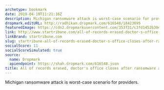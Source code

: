 ```yaml
---
archetype: bookmark
date: 2019-04-10T11:21:16Z
description: Michigan ransomware attack is worst-case scenario for providers.
dropmark.editURL: http://radhikan.dropmark.com/616548/18423695
featuredImage: https://cdn2.dropmarkusercontent.com/353731/c3fd1452b30ef0c1b4c3681ffc6f01d0b0abbd33c5d3e6a11de9cb689ec4864a/thumbnail/1554866750_10055622%2B1tower041019.JPG?Expires=1557430062&Signature=fF1bZAkAtbmwN-1VQkDe3iszNL0ggvPkLcRrZu1-76KiZlEv6AoJ1YB2FuSkIVDw~OxQPhY0TPBNIDwmheGVdzRrMfE4JQPyqJqtIeYgML~cBgEM6p~rwlkQOtVK6kHvmFgT~t6iqF2-xXUd8qV-NDKW70V2hwjEBBMIkCqIPT6x3-mU83LJAq8kXP7x6d9aLKrzpN70HPV~BOrQN68bQs2SMjNuU6i-hvz-c9mtP8-Wn5BGfFQ-G7E0DndJsWETbBauRrneRqBJEf9aNUw1QWaFsFt9NEnA1XljYEZcjbUcwNEq7B7UW5nk-DCXOujCrIQUYrZjrF~1SB2IuUNqDg__&Key-Pair-Id=APKAITQYWVEN757ZA4KQ
link: http://www.startribune.com/all-of-records-erased-doctor-s-office-closes-after-ransomware-attack/508180992/
linkBrand: startribune.com
slug: startribune-all-of-records-erased-doctor-s-office-closes-after-ransomware-attack
socialScore: 11
socialScoreSimulated: true
source:
  name: Dropmark
  apiendpoint: https://shah.dropmark.com/616548.json
title: All of records erased, doctor's office closes after ransomware attack
---
```

Michigan ransomware attack is worst-case scenario for providers.